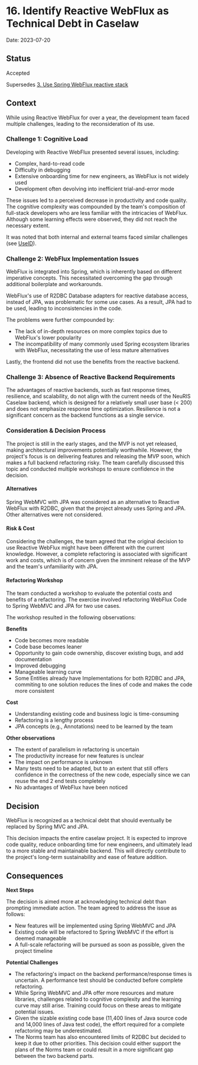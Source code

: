 # 16. Identify Reactive WebFlux as Technical Debt in Caselaw

Date: 2023-07-20

## Status

Accepted

Supersedes [3. Use Spring WebFlux reactive stack](0003-\[Superseded\]use-spring-webflux-reactive-stack.md)

## Context

While using Reactive WebFlux for over a year, the development team faced multiple challenges, leading to the reconsideration of its use.

### Challenge 1: Cognitive Load

Developing with Reactive WebFlux presented several issues, including:

- Complex, hard-to-read code
- Difficulty in debugging
- Extensive onboarding time for new engineers, as WebFlux is not widely used
- Development often devolving into inefficient trial-and-error mode

These issues led to a perceived decrease in productivity and code quality. The cognitive complexity was compounded by the team's composition of full-stack developers who are less familiar with the intricacies of WebFlux. Although some learning effects were observed, they did not reach the necessary extent. 

It was noted that both internal and external teams faced similar challenges (see [UseID](https://github.com/digitalservicebund/useid-backend-service/blob/main/doc/adr/0016-use-spring-mvc-instead-of-webflux.md)).

### Challenge 2: WebFlux Implementation Issues

WebFlux is integrated into Spring, which is inherently based on different imperative concepts. This necessitated overcoming the gap through additional boilerplate and workarounds.

WebFlux's use of R2DBC Database adapters for reactive database access, instead of JPA, was problematic for some use cases. As a result, JPA had to be used, leading to inconsistencies in the code.

The problems were further compounded by:

- The lack of in-depth resources on more complex topics due to WebFlux's lower popularity
- The incompatibility of many commonly used Spring ecosystem libraries with WebFlux, necessitating the use of less mature alternatives

Lastly, the frontend did not use the benefits from the reactive backend.

### Challenge 3: Absence of Reactive Backend Requirements

The advantages of reactive backends, such as fast response times, resilience, and scalability, do not align with the current needs of the NeuRIS Caselaw backend, which is designed for a relatively small user base (< 200) and does not emphasize response time optimization. Resilience is not a significant concern as the backend functions as a single service.

### Consideration & Decision Process

The project is still in the early stages, and the MVP is not yet released, making architectural improvements potentially worthwhile. However, the project's focus is on delivering features and releasing the MVP soon, which makes a full backend refactoring risky. The team carefully discussed this topic and conducted multiple workshops to ensure confidence in the decision.   

#### Alternatives

Spring WebMVC with JPA was considered as an alternative to Reactive WebFlux with R2DBC, given that the project already uses Spring and JPA. Other alternatives were not considered.

#### Risk & Cost

Considering the challenges, the team agreed that the original decision to use Reactive WebFlux might have been different with the current knowledge. However, a complete refactoring is associated with significant work and costs, which is of concern given the imminent release of the MVP and the team's unfamiliarity with JPA.

#### Refactoring Workshop

The team conducted a workshop to evaluate the potential costs and benefits of a refactoring. The exercise involved refactoring WebFlux Code to Spring WebMVC and JPA for two use cases.

The workshop resulted in the following observations:

**Benefits**

- Code becomes more readable
- Code base becomes leaner
- Opportunity to gain code ownership, discover existing bugs, and add documentation
- Improved debugging
- Manageable learning curve
- Some Entities already have Implementations for both R2DBC and JPA, commiting to one solution reduces the lines of code and  makes the code more consistent  

**Cost**

- Understanding existing code and business logic is time-consuming
- Refactoring is a lengthy process
- JPA concepts (e.g., Annotations) need to be learned by the team

**Other observations**

- The extent of parallelism in refactoring is uncertain
- The productivity increase for new features is unclear
- The impact on performance is unknown
- Many tests need to be adapted, but to an extent that still offers confidence in the correctness of the new code, especially since we can reuse the end 2 end tests completely
- No advantages of WebFlux have been noticed



## Decision

WebFlux is recognized as a technical debt that should eventually be replaced by Spring MVC and JPA.

This decision impacts the entire caselaw project. It is expected to improve code quality, reduce onboarding time for new engineers, and ultimately lead to a more stable and maintainable backend. This will directly contribute to the project's long-term sustainability and ease of feature addition.

## Consequences

**Next Steps**

The decision is aimed more at acknowledging technical debt than prompting immediate action. The team agreed to address the issue as follows:

- New features will be implemented using Spring WebMVC and JPA
- Existing code will be refactored to Spring WebMVC if the effort is deemed manageable
- A full-scale refactoring will be pursued as soon as possible, given the project timeline

**Potential Challenges**

- The refactoring's impact on the backend performance/response times is uncertain. A performance test should be conducted before complete refactoring.
- While Spring WebMVC and JPA offer more resources and mature libraries, challenges related to cognitive complexity and the learning curve may still arise. Training could focus on these areas to mitigate potential issues.
- Given the sizable existing code base (11,400 lines of Java source code and 14,000 lines of Java test code), the effort required for a complete refactoring may be underestimated.
- The Norms team has also encountered limits of R2DBC but decided to keep it due to other priorities. This decision could either support the plans of the Norms team or could result in a more significant gap between the two backend parts.
